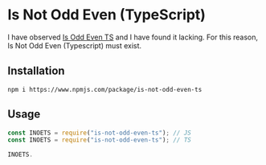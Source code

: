 # Is Not Odd Even (TypeScript)

I have observed [Is Odd Even TS](https://www.npmjs.com/package/is-not-odd-even-ts) and I have found it lacking. For this reason, Is Not Odd Even (Typescript) must exist.

## Installation

`npm i https://www.npmjs.com/package/is-not-odd-even-ts`

## Usage

```js
const INOETS = require("is-not-odd-even-ts"); // JS
const INOETS = require("is-not-odd-even-ts"); // TS

INOETS.
```
